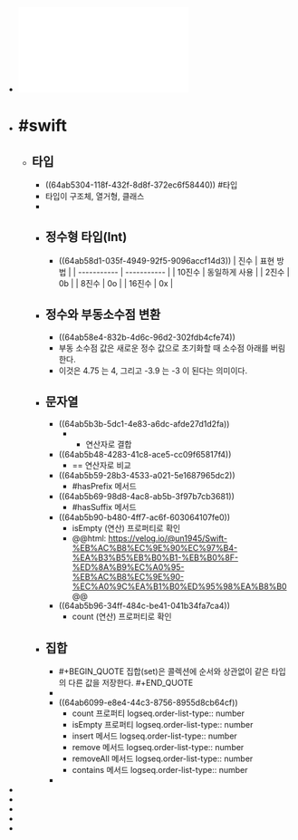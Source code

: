- ![20230710_Swift.pdf](../assets/20230710_Swift_1688947962535_0.pdf)
- # #swift
	- ## 타입
		- ((64ab5304-118f-432f-8d8f-372ec6f58440)) #타입
		- 타입이 구조체, 열거형, 클래스
		-
		- ## 정수형 타입(Int)
			- ((64ab58d1-035f-4949-92f5-9096accf14d3))
			  | 진수      | 표현 방법  | 
			  | ----------- | ----------- |
			  | 10진수      | 동일하게 사용      |
			  | 2진수   | 0b        |
			  | 8진수   | 0o        |
			  | 16진수   | 0x        |
		- ## 정수와 부동소수점 변환
			- ((64ab58e4-832b-4d6c-96d2-302fdb4cfe74))
			- 부동 소수점 값은 새로운 정수 값으로 초기화할 때 소수점 아래를 버림한다.
			- 이것은 4.75 는 4, 그리고 -3.9 는 -3 이 된다는 의미이다.
		- ## 문자열
			- ((64ab5b3b-5dc1-4e83-a6dc-afde27d1d2fa))
				- + 연산자로 결합
			- ((64ab5b48-4283-41c8-ace5-cc09f65817f4))
				- == 연산자로 비교
			- ((64ab5b59-28b3-4533-a021-5e1687965dc2))
				- #hasPrefix 메서드
			- ((64ab5b69-98d8-4ac8-ab5b-3f97b7cb3681))
				- #hasSuffix 메서드
			- ((64ab5b90-b480-4ff7-ac6f-603064107fe0))
				- isEmpty (연산) 프로퍼티로 확인
				- @@html: https://velog.io/@un1945/Swift-%EB%AC%B8%EC%9E%90%EC%97%B4-%EA%B3%B5%EB%B0%B1-%EB%B0%8F-%ED%8A%B9%EC%A0%95-%EB%AC%B8%EC%9E%90-%EC%A0%9C%EA%B1%B0%ED%95%98%EA%B8%B0 @@
			- ((64ab5b96-34ff-484c-be41-041b34fa7ca4))
				- count (연산) 프로퍼티로 확인
		- ## 집합
			- #+BEGIN_QUOTE
			  집합(set)은 콜렉션에 순서와 상관없이 같은 타입의 다른 값을 저장한다.
			  #+END_QUOTE
			-
			- ((64ab6099-e8e4-44c3-8756-8955d8cb64cf))
				- count 프로퍼티 
				  logseq.order-list-type:: number
				- isEmpty 프로퍼티
				  logseq.order-list-type:: number
				- insert 메서드
				  logseq.order-list-type:: number
				- remove 메서드
				  logseq.order-list-type:: number
				- removeAll 메서드
				  logseq.order-list-type:: number
				- contains 메서드
				  logseq.order-list-type:: number
			-
-
-
-
-
-